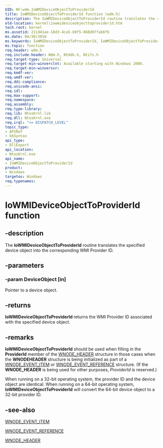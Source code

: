 ```yaml
---
UID: NF:wdm.IoWMIDeviceObjectToProviderId
title: IoWMIDeviceObjectToProviderId function (wdm.h)
description: The IoWMIDeviceObjectToProviderId routine translates the specified device object into the corresponding WMI Provider ID.
old-location: kernel\iowmideviceobjecttoproviderid.htm
tech.root: kernel
ms.assetid: 211d41ae-18d3-4ca5-b9f5-868d97fab6fb
ms.date: 04/30/2018
ms.keywords: IoWMIDeviceObjectToProviderId, IoWMIDeviceObjectToProviderId routine [Kernel-Mode Driver Architecture], k104_e24ce1c2-9f90-49b5-88be-1bbf40074aee.xml, kernel.iowmideviceobjecttoproviderid, wdm/IoWMIDeviceObjectToProviderId
ms.topic: function
req.header: wdm.h
req.include-header: Wdm.h, Ntddk.h, Ntifs.h
req.target-type: Universal
req.target-min-winverclnt: Available starting with Windows 2000.
req.target-min-winversvr: 
req.kmdf-ver: 
req.umdf-ver: 
req.ddi-compliance: 
req.unicode-ansi: 
req.idl: 
req.max-support: 
req.namespace: 
req.assembly: 
req.type-library: 
req.lib: NtosKrnl.lib
req.dll: NtosKrnl.exe
req.irql: "<= DISPATCH_LEVEL"
topic_type:
- APIRef
- kbSyntax
api_type:
- DllExport
api_location:
- NtosKrnl.exe
api_name:
- IoWMIDeviceObjectToProviderId
product:
- Windows
targetos: Windows
req.typenames: 
---
```


# IoWMIDeviceObjectToProviderId function


## -description


The <b>IoWMIDeviceObjectToProviderId</b> routine translates the specified device object into the corresponding WMI Provider ID.


## -parameters




### -param DeviceObject [in]

Pointer to a device object. 


## -returns



<b>IoWMIDeviceObjectToProviderId </b>returns the WMI Provider ID associated with the specified device object.




## -remarks



<b>IoWMIDeviceObjectToProviderId</b> should be used when filling in the <b>ProviderId</b> member of the <a href="https://docs.microsoft.com/windows-hardware/drivers/ddi/content/wmistr/ns-wmistr-_wnode_header">WNODE_HEADER</a> structure in those cases when the <b>WNODEHEADER</b> structure is being initialized as part of a <a href="https://docs.microsoft.com/windows-hardware/drivers/ddi/content/wmistr/ns-wmistr-tagwnode_event_item">WNODE_EVENT_ITEM</a> or <a href="https://docs.microsoft.com/windows-hardware/drivers/ddi/content/wmistr/ns-wmistr-tagwnode_event_reference">WNODE_EVENT_REFERENCE</a> structure. (If the <b>WNODE_HEADER</b> is being used for other purposes, <i>ProviderId</i> is reserved.)

When running on a 32-bit operating system, the provider ID and the device object are identical. When running on a 64-bit operating system, <b>IoWMIDeviceObjectToProviderId</b> will convert the 64-bit device object to a 32-bit provider ID.




## -see-also




<a href="https://docs.microsoft.com/windows-hardware/drivers/ddi/content/wmistr/ns-wmistr-tagwnode_event_item">WNODE_EVENT_ITEM</a>



<a href="https://docs.microsoft.com/windows-hardware/drivers/ddi/content/wmistr/ns-wmistr-tagwnode_event_reference">WNODE_EVENT_REFERENCE</a>



<a href="https://docs.microsoft.com/windows-hardware/drivers/ddi/content/wmistr/ns-wmistr-_wnode_header">WNODE_HEADER</a>
 

 

